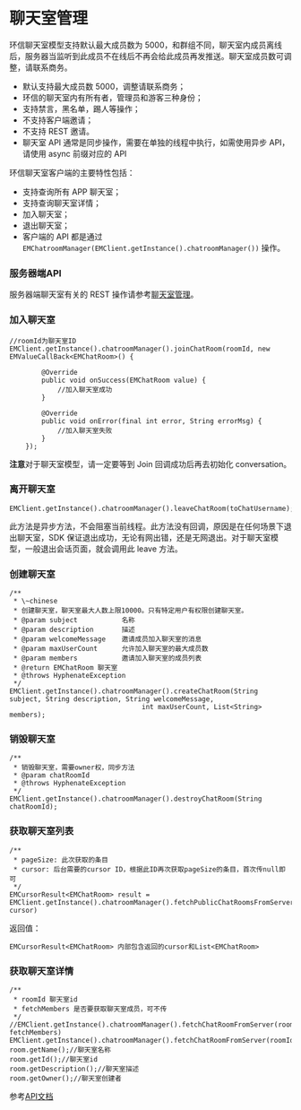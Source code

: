 # 聊天室管理


环信聊天室模型支持默认最大成员数为 5000，和群组不同，聊天室内成员离线后，服务器当监听到此成员不在线后不再会给此成员再发推送。聊天室成员数可调整，请联系商务。

- 默认支持最大成员数 5000，调整请联系商务；
- 环信的聊天室内有所有者，管理员和游客三种身份；
- 支持禁言，黑名单，踢人等操作；
- 不支持客户端邀请；
- 不支持 REST 邀请。
- 聊天室 API 通常是同步操作，需要在单独的线程中执行，如需使用异步 API，请使用 async 前缀对应的 API

环信聊天室客户端的主要特性包括：

- 支持查询所有 APP 聊天室；
- 支持查询聊天室详情；
- 加入聊天室；
- 退出聊天室；
- 客户端的 API 都是通过 `EMChatroomManager(EMClient.getInstance().chatroomManager())` 操作。

### 服务器端API

服务器端聊天室有关的 REST 操作请参考[聊天室管理](/document/v1/server-side/chatroom.html)。

### 加入聊天室

```
//roomId为聊天室ID
EMClient.getInstance().chatroomManager().joinChatRoom(roomId, new EMValueCallBack<EMChatRoom>() {

        @Override
        public void onSuccess(EMChatRoom value) {   
            //加入聊天室成功
        }

        @Override
        public void onError(final int error, String errorMsg) {
            //加入聊天室失败
        }
    });
```

**注意**对于聊天室模型，请一定要等到 Join 回调成功后再去初始化 conversation。

### 离开聊天室

```
EMClient.getInstance().chatroomManager().leaveChatRoom(toChatUsername);
```

此方法是异步方法，不会阻塞当前线程。此方法没有回调，原因是在任何场景下退出聊天室，SDK 保证退出成功，无论有网出错，还是无网退出。对于聊天室模型，一般退出会话页面，就会调用此 leave 方法。

### 创建聊天室

```
/**
 * \~chinese
 * 创建聊天室，聊天室最大人数上限10000。只有特定用户有权限创建聊天室。
 * @param subject           名称
 * @param description       描述
 * @param welcomeMessage    邀请成员加入聊天室的消息
 * @param maxUserCount      允许加入聊天室的最大成员数
 * @param members           邀请加入聊天室的成员列表
 * @return EMChatRoom 聊天室
 * @throws HyphenateException
 */
EMClient.getInstance().chatroomManager().createChatRoom(String subject, String description, String welcomeMessage,
                                 int maxUserCount, List<String> members);
```

### 销毁聊天室

```
/**
 * 销毁聊天室，需要owner权，同步方法
 * @param chatRoomId
 * @throws HyphenateException
 */
EMClient.getInstance().chatroomManager().destroyChatRoom(String chatRoomId);
```


### 获取聊天室列表

```
/**
 * pageSize: 此次获取的条目
 * cursor: 后台需要的cursor ID，根据此ID再次获取pageSize的条目，首次传null即可
 */
EMCursorResult<EMChatRoom> result = EMClient.getInstance().chatroomManager().fetchPublicChatRoomsFromServer(pageSize, cursor) 
```

返回值：

```
EMCursorResult<EMChatRoom> 内部包含返回的cursor和List<EMChatRoom>
```

### 获取聊天室详情

```
/**
 * roomId 聊天室id
 * fetchMembers 是否要获取聊天室成员，可不传
 */
//EMClient.getInstance().chatroomManager().fetchChatRoomFromServer(roomId, fetchMembers)
EMClient.getInstance().chatroomManager().fetchChatRoomFromServer(roomId)
room.getName();//聊天室名称
room.getId();//聊天室id
room.getDescription();//聊天室描述
room.getOwner();//聊天室创建者

```
参考[API文档](http://www.easemob.com/apidoc/android/chat3.0/classcom_1_1hyphenate_1_1chat_1_1_e_m_chat_room.html)


<!--





### 修改聊天室名称｜描述

```
// 修改聊天室名称
EMClient.getInstance().chatroomManager().changeChatRoomSubject(String chatRoomId, String newSubject);

// 修改聊天室描述
EMClient.getInstance().chatroomManager().changeChatroomDescription(String chatRoomId, String newDescription));
```

### 聊天室禁言

#### 禁止成员发言

```
/**
 * \~chinese
 * 禁止聊天室成员发言，需要聊天室拥有者或者管理员权限
 * @param chatRoomId
 * @param muteMembers 禁言的用户列表
 * @param duration 禁言的时间，单位是毫秒
 * @return 聊天室
 * @throws HyphenateException
 */
EMClient.getInstance().chatroomManager().muteChatRoomMembers(String chatRoomId, List<String> muteMembers, long duration);
```

#### 取消聊天室成员禁言

```
/**
 * \~chinese
 * 取消禁言，需要聊天室拥有者或者管理员权限
 * @param chatRoomId
 * @param members
 * @return
 * @throws HyphenateException
 */
EMClient.getInstance().chatroomManager().unMuteChatRoomMembers(String chatRoomId, List<String> members);
```

#### 分页获取聊天室禁言列表

```
/**
 * \~chinese
 * 获取聊天室的禁言列表，需要拥有者或者管理员权限
 * @param chatRoomId
 * @param pageNum 分页获取禁言列表
 * @param pageSize 每页包含禁言成员数目
 * @return  Map.entry.key 是禁言的成员id，Map.entry.value是禁言动作失效的时间，单位是毫秒
 * @throws HyphenateException
 */
Map<String, Long> mutes = EMClient.getInstance().chatroomManager().fetchChatRoomMuteList(String chatRoomId, int pageNum, int pageSize);
```

### 开启和关闭全员禁言

owner和管理员可以开启和关闭全员禁言。

```
/**
     * \~chinese
     * 禁言所有成员
     * @param chatRoomId 
     */
    public void muteAllMembers(final String chatRoomId, final EMValueCallBack<EMGroup> callBack)
    
    /**
     * \~chinese
     * 解除所有成员禁言
     * @param chatRoomId 
     */
    public void unmuteAllMembers(final String chatRoomId, final EMValueCallBack<EMGroup> callBack)
```

### 白名单管理

可以将用户添加到白名单中，用户白名单在管理员开启了全员禁言时生效，可以允许白名单用户发出消息。 另外可以将用户移出白名单，检查自己是否在白名单中以及获取白名单列表。

```
/**
     * \~chinese
     * 添加用户到白名单
     * @param chatRoomId 
     * @param members 成员id列表
     */
    public void addToChatRoomWhiteList(final String chatRoomId, final List<String> members, final EMCallBack callBack)

        /**
     * \~chinese
     * 将用户从白名单移除
     * @param chatRoomId
     * @param members 成员id列表
     */
    public void removeFromChatRoomWhiteList(final String chatRoomId, final List<String> members, final EMCallBack callBack)

        /**
     * \~chinese
     * 检查自己是否在白名单中
     * @param groupId 群组id
     */
    public void checkIfInChatRoomWhiteList(final String chatRoomId, EMValueCallBack<Boolean> callBack)

        /**
     * \~chinese
     * 从服务器获取白名单成员列表
     * @param groupId 群组id
     */
    public void fetchChatRoomWhiteList(final String chatRoomId, final EMValueCallBack<List<String>> callBack) 
```

### 聊天室管理员

```
//增加聊天室管理员
EMChatRoom chatRoom = EMClient.getInstance().chatroomManager().addChatRoomAdmin(String chatRoomId, String admin);

//删除聊天室管理员
EMChatRoom chatRoom = EMClient.getInstance().chatroomManager().removeChatRoomAdmin(String chatRoomId, String admin);

//获取管理员列表，需要先获取群详情
EMChatRoom chatRoom = EMClient.getInstance().chatroomManager().fetchChatRoomFromServer(String roomId);
List<String> adminList = chatroom.getAdminList();
```

### 分页获取聊天室成员

```
/**
     * \~chinese
     * 获取聊天室成员列表， 获取最后一页成员列表时，EMCursorResult.getCursor()返回一个空字符串.
     * @param chatRoomId
     * @param cursor
     * @param pageSize
     * @return
     * @throws HyphenateException
     */
    public EMCursorResult<String> fetchChatRoomMembers(String chatRoomId, String cursor, int pageSize);
```

### 删除聊天室成员

```
/**
 * 删除聊天室成员，需要拥有者或者管理员权限
 * @param chatRoomId
 * @param members
 * @return
 * @throws HyphenateException
 */
EMChatRoom chatRoom = EMClient.getInstance().chatroomManager().removeChatRoomMembers(String chatRoomId, List<String> members);
```

### 聊天室黑名单

```
// 添加成员到黑名单，禁止成员继续加入聊天室，需要拥有者或者管理员权限
EMChatRoom chatroom = EMClient.getInstance().chatroomManager().blockChatroomMembers(String chatRoomId, List<String> members);

//将成员从黑名单种移除，需要拥有者或者管理员权限
EMChatRoom chatroom = EMClient.getInstance().chatroomManager().unblockChatRoomMembers(String chatRoomId, List<String> members);

//分页获取聊天室黑名单
List<String> blackList = EMClient.getInstance().chatroomManager().fetchChatRoomBlackList(String chatRoomId, int pageNum, int pageSize);
```

### 获取聊天室公告

```
EMClient.getInstance().chatroomManager().fetchChatRoomAnnouncement(roomId);
```

也可以通过聊天室监听接口来获取聊天室公告的消息推送。见[注册聊天室监听](http://docs-im.easemob.com/im/android/basics/chatroom#注册聊天室监听)

### 更新聊天室公告

```
EMClient.getInstance().chatroomManager().updateChatRoomAnnouncement(chatRoomId, announcement);
```

也可以通过聊天室监听接口来获取聊天室公告的消息推送。见[注册聊天室监听](http://docs-im.easemob.com/im/android/basics/chatroom#注册聊天室监听)

### 注册聊天室监听

在会话页面注册监听，来监听成员被踢和聊天室被删除。

```
EMClient.getInstance().chatroomManager().addChatRoomChangeListener(new EMChatRoomChangeListener(){

    @Override
    public void onChatRoomDestroyed(String roomId, String roomName) {
    
    }

    @Override
    public void onMemberJoined(String roomId, String participant) {                
    }

    @Override
    public void onMemberExited(String roomId, String roomName, String participant) {
        
    }

    @Override
    public void onMemberKicked(String roomId, String roomName, String participant) {
        
    }

    @Override
    public void onMuteListAdded(final String chatRoomId, final List<String> mutes, final long expireTime) {

    }

    @Override
    public void onMuteListRemoved(final String chatRoomId, final List<String> mutes) {

    }

     @Override
     public void onWhiteListAdded(final String chatRoomId, final List<String> whitelist){
        
     }  
       
     @Override
     public void onWhiteListRemoved(final String chatRoomId, final List<String> whitelist) {
         
     }

    @Override
    public void onAllMemberMuteStateChanged(final String chatRoomId, final boolean isMuted) {
        
    }

    @Override
    public void onAdminAdded(final String chatRoomId, final String admin) {

    }

    @Override
    public void onAdminRemoved(final String chatRoomId, final String admin) {

    }

    @Override
    public void onOwnerChanged(final String chatRoomId, final String newOwner, final String oldOwner) {

    }
    @Override
    public void onAnnouncementChanged(String chatRoomId, final String announcement) {
            
    }        
});
```

### 移除聊天室监听

```
EMClient.getInstance().chatroomManager().removeChatRoomChangeListener(chatroomListener)
```

-->